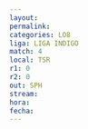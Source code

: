 ```yaml
---
layout: 
permalink: 
categories: LO8
liga: LIGA INDIGO
match: 4
local: TSR
r1: 0
r2: 0
out: SPH
stream: 
hora: 
fecha:
---
```

